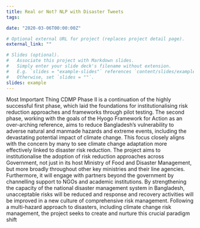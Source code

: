 ```yaml
---
title: Real or Not? NLP with Disaster Tweets
tags:

date: "2020-03-06T00:00:00Z"

# Optional external URL for project (replaces project detail page).
external_link: ""

# Slides (optional).
#   Associate this project with Markdown slides.
#   Simply enter your slide deck's filename without extension.
#   E.g. `slides = "example-slides"` references `content/slides/example-slides.md`.
#   Otherwise, set `slides = ""`.
slides: example
---
```

Most Important Thing
CDMP Phase II is a continuation of the highly successful first phase, which laid the foundations for institutionalising risk reduction approaches and frameworks through pilot testing. The second phase, working with the goals of the Hyogo Framework for Action as an over-arching reference, aims to reduce Bangladesh’s vulnerability to adverse natural and manmade hazards and extreme events, including the devastating potential impact of climate change. This focus closely aligns with the concern by many to see climate change adaptation more effectively linked to disaster risk reduction. The project aims to institutionalise the adoption of risk reduction approaches across Government, not just in its host Ministry of Food and Disaster Management, but more broadly throughout other key ministries and their line agencies. Furthermore, it will engage with partners beyond the government by channelling support to NGOs and academic institutions. By strengthening the capacity of the national disaster management system in Bangladesh, unacceptable risks will be reduced and response and recovery activities will be improved in a new culture of comprehensive risk management. Following a multi-hazard approach to disasters, including climate change risk management, the project seeks to create and nurture this crucial paradigm shift

